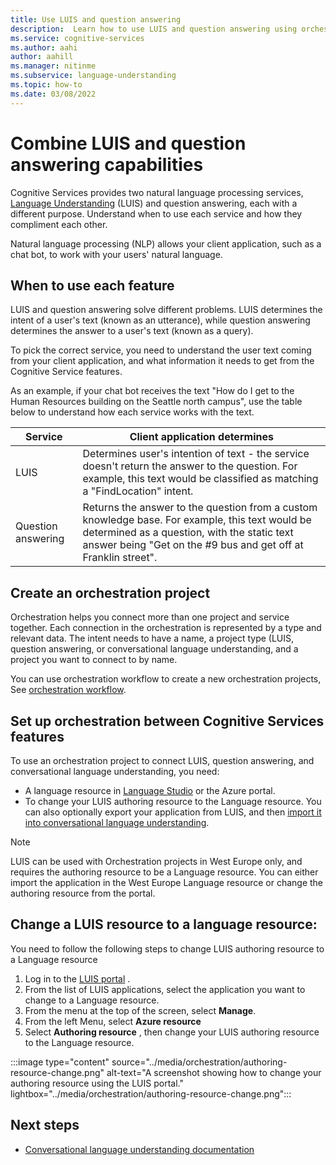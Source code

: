 ```yaml
---
title: Use LUIS and question answering
description:  Learn how to use LUIS and question answering using orchestration.
ms.service: cognitive-services
ms.author: aahi
author: aahill
ms.manager: nitinme
ms.subservice: language-understanding
ms.topic: how-to
ms.date: 03/08/2022
---
```


# Combine LUIS and question answering capabilities

Cognitive Services provides two natural language processing services, [Language Understanding](../what-is-luis.md) (LUIS) and question answering, each with a different purpose. Understand when to use each service and how they compliment each other.

Natural language processing (NLP) allows your client application, such as a chat bot, to work with your users' natural language.

## When to use each feature

LUIS and question answering solve different problems. LUIS determines the intent of a user's text (known as an utterance), while question answering determines the answer to a user's text (known as a query).

To pick the correct service, you need to understand the user text coming from your client application, and what information it needs to get from the Cognitive Service features.

As an example, if your chat bot receives the text "How do I get to the Human Resources building on the Seattle north campus", use the table below to understand how each service works with the text.


| Service | Client application determines |
|---|---|
| LUIS | Determines user's intention of text - the service doesn't return the answer to the question. For example, this text would be classified as matching a "FindLocation" intent.|
| Question answering | Returns the answer to the question from a custom knowledge base. For example, this text would be determined as a question, with the static text answer being "Get on the #9 bus and get off at Franklin street". |

## Create an orchestration project

Orchestration helps you connect more than one project and service together. Each connection in the orchestration is represented by a type and relevant data. The intent needs to have a name, a project type (LUIS, question answering, or conversational language understanding, and a project you want to connect to by name.

You can use orchestration workflow to create a new orchestration projects, See [orchestration workflow](../../language-service/orchestration-workflow/how-to/create-project.md).

## Set up orchestration between Cognitive Services features

To use an orchestration project to connect LUIS, question answering, and conversational language understanding, you need:

* A language resource in [Language Studio](https://language.azure.com/) or the Azure portal.
* To change your LUIS authoring resource to the Language resource. You can also optionally export your application from LUIS, and then [import it into conversational language understanding](../../language-service/orchestration-workflow/how-to/create-project.md#export-and-import-a-project).

>[!Note]
>LUIS can be used with Orchestration projects in West Europe only, and requires the authoring resource to be a Language resource. You can either import the application in the West Europe Language resource or change the authoring resource from the portal.

## Change a LUIS resource to a language resource:

You need to follow the following steps to change LUIS authoring resource to a Language resource

1. Log in to the [LUIS portal](https://www.luis.ai/) .
2. From the list of LUIS applications, select the application you want to change to a Language resource.
3. From the menu at the top of the screen, select **Manage**.
4. From the left Menu, select **Azure resource**
5. Select **Authoring resource** , then change your LUIS authoring resource to the Language resource.

:::image type="content" source="../media/orchestration/authoring-resource-change.png" alt-text="A screenshot showing how to change your authoring resource using the LUIS portal." lightbox="../media/orchestration/authoring-resource-change.png":::

## Next steps

* [Conversational language understanding documentation](../../language-service/conversational-language-understanding/how-to/create-project.md)
